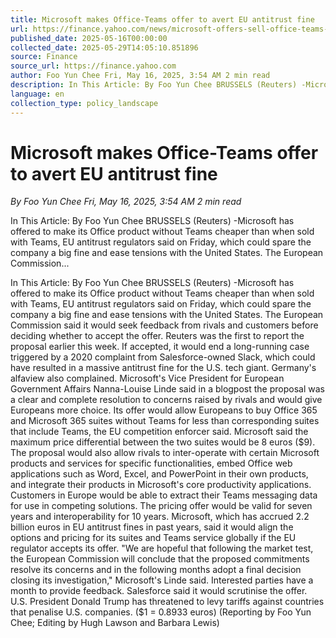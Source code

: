 ```yaml
---
title: Microsoft makes Office-Teams offer to avert EU antitrust fine
url: https://finance.yahoo.com/news/microsoft-offers-sell-office-teams-095401808.html
published_date: 2025-05-16T00:00:00
collected_date: 2025-05-29T14:05:10.851896
source: Finance
source_url: https://finance.yahoo.com
author: Foo Yun Chee Fri, May 16, 2025, 3:54 AM 2 min read
description: In This Article: By Foo Yun Chee BRUSSELS (Reuters) -Microsoft has offered to make its Office product without Teams cheaper than when sold with Teams, EU antitrust regulators said on Friday, which could spare the company a big fine and ease tensions with the United States. The European Commission...
language: en
collection_type: policy_landscape
---
```


# Microsoft makes Office-Teams offer to avert EU antitrust fine

*By Foo Yun Chee Fri, May 16, 2025, 3:54 AM 2 min read*

In This Article: By Foo Yun Chee BRUSSELS (Reuters) -Microsoft has offered to make its Office product without Teams cheaper than when sold with Teams, EU antitrust regulators said on Friday, which could spare the company a big fine and ease tensions with the United States. The European Commission...

In This Article: By Foo Yun Chee BRUSSELS (Reuters) -Microsoft has offered to make its Office product without Teams cheaper than when sold with Teams, EU antitrust regulators said on Friday, which could spare the company a big fine and ease tensions with the United States. The European Commission said it would seek feedback from rivals and customers before deciding whether to accept the offer. Reuters was the first to report the proposal earlier this week. If accepted, it would end a long-running case triggered by a 2020 complaint from Salesforce-owned Slack, which could have resulted in a massive antitrust fine for the U.S. tech giant. Germany's alfaview also complained. Microsoft's Vice President for European Government Affairs Nanna-Louise Linde said in a blogpost the proposal was a clear and complete resolution to concerns raised by rivals and would give Europeans more choice. Its offer would allow Europeans to buy Office 365 and Microsoft 365 suites without Teams for less than corresponding suites that include Teams, the EU competition enforcer said. Microsoft said the maximum price differential between the two suites would be 8 euros ($9). The proposal would also allow rivals to inter-operate with certain Microsoft products and services for specific functionalities, embed Office web applications such as Word, Excel, and PowerPoint in their own products, and integrate their products in Microsoft's core productivity applications. Customers in Europe would be able to extract their Teams messaging data for use in competing solutions. The pricing offer would be valid for seven years and interoperability for 10 years. Microsoft, which has accrued 2.2 billion euros in EU antitrust fines in past years, said it would align the options and pricing for its suites and Teams service globally if the EU regulator accepts its offer. "We are hopeful that following the market test, the European Commission will conclude that the proposed commitments resolve its concerns and in the following months adopt a final decision closing its investigation," Microsoft's Linde said. Interested parties have a month to provide feedback. Salesforce said it would scrutinise the offer. U.S. President Donald Trump has threatened to levy tariffs against countries that penalise U.S. companies. ($1 = 0.8933 euros) (Reporting by Foo Yun Chee; Editing by Hugh Lawson and Barbara Lewis)